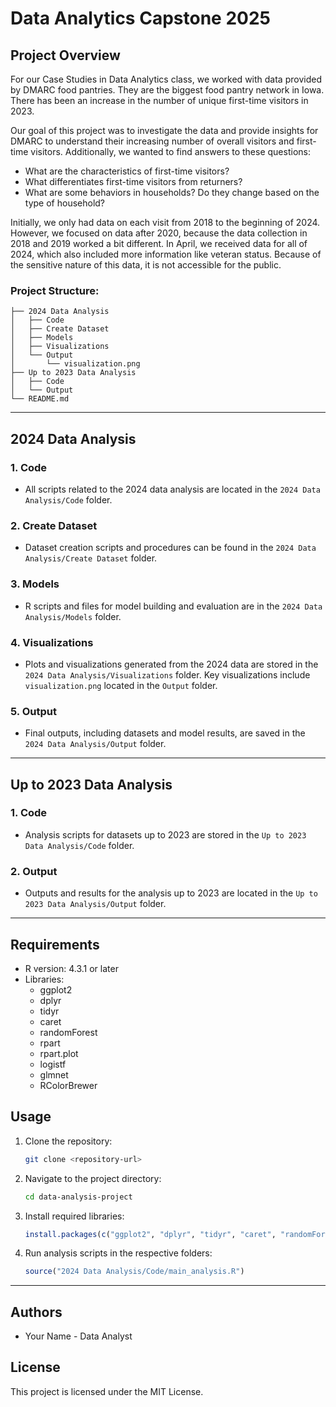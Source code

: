 # Data Analytics Capstone 2025

## Project Overview
For our Case Studies in Data Analytics class, we worked with data provided by DMARC food pantries. They are the biggest food pantry network in Iowa. There has been an increase in the number of unique first-time visitors in 2023.

Our goal of this project was to investigate the data and provide insights for DMARC to understand their increasing number of overall visitors and first-time visitors.
Additionally, we wanted to find answers to these questions:
- What are the characteristics of first-time visitors?
- What differentiates first-time visitors from returners?
- What are some behaviors in households? Do they change based on the type of household?

Initially, we only had data on each visit from 2018 to the beginning of 2024. However, we focused on data after 2020, because the data collection in 2018 and 2019 worked a bit different. In April, we received data for all of 2024, which also included more information like veteran status. 
Because of the sensitive nature of this data, it is not accessible for the public. 

### Project Structure:

```
├── 2024 Data Analysis
│   ├── Code
│   ├── Create Dataset
│   ├── Models
│   ├── Visualizations
│   └── Output
│       └── visualization.png
├── Up to 2023 Data Analysis
│   ├── Code
│   └── Output
└── README.md
```

---

## 2024 Data Analysis

### 1. Code
- All scripts related to the 2024 data analysis are located in the `2024 Data Analysis/Code` folder.

### 2. Create Dataset
- Dataset creation scripts and procedures can be found in the `2024 Data Analysis/Create Dataset` folder.

### 3. Models
- R scripts and files for model building and evaluation are in the `2024 Data Analysis/Models` folder.

### 4. Visualizations
- Plots and visualizations generated from the 2024 data are stored in the `2024 Data Analysis/Visualizations` folder. Key visualizations include `visualization.png` located in the `Output` folder.

### 5. Output
- Final outputs, including datasets and model results, are saved in the `2024 Data Analysis/Output` folder.

---

## Up to 2023 Data Analysis

### 1. Code
- Analysis scripts for datasets up to 2023 are stored in the `Up to 2023 Data Analysis/Code` folder.

### 2. Output
- Outputs and results for the analysis up to 2023 are located in the `Up to 2023 Data Analysis/Output` folder.

---

## Requirements
- R version: 4.3.1 or later
- Libraries:
  - ggplot2
  - dplyr
  - tidyr
  - caret
  - randomForest
  - rpart
  - rpart.plot
  - logistf
  - glmnet
  - RColorBrewer

## Usage
1. Clone the repository:
   ```bash
   git clone <repository-url>
   ```

2. Navigate to the project directory:
   ```bash
   cd data-analysis-project
   ```

3. Install required libraries:
   ```R
   install.packages(c("ggplot2", "dplyr", "tidyr", "caret", "randomForest"))
   ```

4. Run analysis scripts in the respective folders:
   ```R
   source("2024 Data Analysis/Code/main_analysis.R")
   ```

---

## Authors
- Your Name - Data Analyst

## License
This project is licensed under the MIT License.
